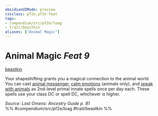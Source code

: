 ```yaml
---
obsidianUIMode: preview
cssclass: pf2e,pf2e-feat
tags:
- compendium/src/pf2e/loag
- trait/beastkin
aliases: ["Animal Magic"]
---
```

# Animal Magic  *Feat 9*  
[beastkin](/rules/traits/beastkin-loag.md)  


Your shapeshifting grants you a magical connection to the animal world. You can cast [animal messenger](/compendium/spells/animal-messenger.md), [calm emotions](/compendium/spells/calm-emotions.md) (animals only), and [speak with animals](/compendium/spells/speak-with-animals.md) as 2nd-level primal innate spells once per day each. These spells use your class DC or spell DC, whichever is higher.

*Source: Lost Omens: Ancestry Guide p. 81*  
%% #compendium/src/pf2e/loag #trait/beastkin %%
